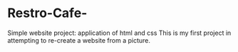 # Restro-Cafe-
Simple website project: application of html and css
This is my first project in attempting to re-create a website from a picture. 
